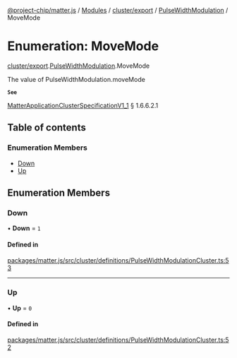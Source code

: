 [@project-chip/matter.js](../README.md) / [Modules](../modules.md) / [cluster/export](../modules/cluster_export.md) / [PulseWidthModulation](../modules/cluster_export.PulseWidthModulation.md) / MoveMode

# Enumeration: MoveMode

[cluster/export](../modules/cluster_export.md).[PulseWidthModulation](../modules/cluster_export.PulseWidthModulation.md).MoveMode

The value of PulseWidthModulation.moveMode

**`See`**

[MatterApplicationClusterSpecificationV1_1](../interfaces/spec_export.MatterApplicationClusterSpecificationV1_1.md) § 1.6.6.2.1

## Table of contents

### Enumeration Members

- [Down](cluster_export.PulseWidthModulation.MoveMode.md#down)
- [Up](cluster_export.PulseWidthModulation.MoveMode.md#up)

## Enumeration Members

### Down

• **Down** = ``1``

#### Defined in

[packages/matter.js/src/cluster/definitions/PulseWidthModulationCluster.ts:53](https://github.com/project-chip/matter.js/blob/b7330d72/packages/matter.js/src/cluster/definitions/PulseWidthModulationCluster.ts#L53)

___

### Up

• **Up** = ``0``

#### Defined in

[packages/matter.js/src/cluster/definitions/PulseWidthModulationCluster.ts:52](https://github.com/project-chip/matter.js/blob/b7330d72/packages/matter.js/src/cluster/definitions/PulseWidthModulationCluster.ts#L52)
